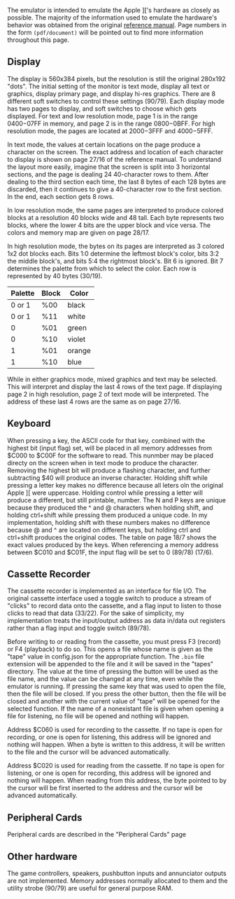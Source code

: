 The emulator is intended to emulate the Apple ]['s hardware as closely as possible. The majority of the
information used to emulate the hardware's behavior was obtained from the original
[reference manual](http://www.apple-iigs.info/doc/fichiers/appleiiref.pdf).
Page numbers in the form `(pdf/document)` will be pointed out to find more information throughout this page.

## Display
The display is 560x384 pixels, but the resolution is still the original 280x192 "dots". The initial setting
of the monitor is text mode, display all text or graphics, display primary page, and display hi-res
graphics. There are 8 different soft switches to control these settings (90/79). Each display mode has two
pages to display, and soft switches to choose which gets displayed. For text and low resolution mode, page 1
is in the range $0400-$07FF in memory, and page 2 is in the range $0800-$0BFF. For high resolution mode, the
pages are located at $2000-$3FFF and $4000-$5FFF. 

In text mode, the values at certain locations on the page produce a character on the screen. The exact
address and location of each character to display is shown on page 27/16 of the reference manual. To
understand the layout more easily, imagine that the screen is split into 3 horizontal sections, and the
page is dealing 24 40-character rows to them. After dealing to the third section each time, the last 8 bytes
of each 128 bytes are discarded, then it continues to give a 40-character row to the first section. In the
end, each section gets 8 rows.

In low resolution mode, the same pages are interpreted to produce colored blocks at a resolution 40 blocks
wide and 48 tall. Each byte represents two blocks, where the lower 4 bits are the upper block and vice versa.
The colors and memory map are given on page 28/17.

In high resolution mode, the bytes on its pages are interpreted as 3 colored 1x2 dot blocks each. Bits 1:0
determine the leftmost block's color, bits 3:2 the middle block's, and bits 5:4 the rightmost block's. Bit 6
is ignored. Bit 7 determines the palette from which to select the color. Each row is represented by 40 bytes
(30/19).

| Palette | Block | Color  |
|---------|-------|--------|
| 0 or 1  | %00   | black  |
| 0 or 1  | %11   | white  |
| 0       | %01   | green  |
| 0       | %10   | violet |
| 1       | %01   | orange |
| 1       | %10   | blue   |

While in either graphics mode, mixed graphics and text may be selected. This will interpret and display the
last 4 rows of the text page. If displaying page 2 in high resolution, page 2 of text mode will be interpreted.
The address of these last 4 rows are the same as on page 27/16.

## Keyboard
When pressing a key, the ASCII code for that key, combined with the highest bit (input flag) set, will be
placed in all memory addresses from $C000 to $C00F for the software to read. This nunmber may be placed
directy on the screen when in text mode to produce the character. Removing the highest bit will produce a
flashing character, and further subtracting $40 will produce an inverse character. Holding shift while
pressing a letter key makes no difference because all leters oln the original Apple ][ were uppercase.
Holding control while pressing a letter will produce a different, but still printable, number. The N and P
keys are unique because they produced the ^ and @ characters when holding shift, and holding ctrl+shift
while pressing them produced a unique code. In my implementation, holding shift with these numbers makes no
difference because @ and ^ are located on different keys, but holding ctrl and ctrl+shift produces the
original codes. The table on page 18/7 shows the exact values produced by the keys. When referencing a
memory address between $C010 and $C01F, the input flag will be set to 0 (89/78) (17/6).

## Cassette Recorder
The cassette recorder is implemented as an interface for file I/O. The original cassette interface used a
toggle switch to produce a stream of "clicks" to record data onto the cassette, and a flag input to listen
to those clicks to read that data (33/22). For the sake of simplicity, my implementation treats the
input/output address as data in/data out registers rather than a flag input and toggle switch (89/78).

Before writing to or reading from the cassette, you must press F3 (record) or F4 (playback) to do so.
This opens a file whose name is given as the "tape" value in config.json for the appropriate function.
The `.bin` file extension will be appended to the file and it will be saved in the "tapes" directory.
The value at the time of pressing the button will be used as the file name, and the value can be changed
at any time, even while the emulator is running. If pressing the same key that was used to open the file,
then the file will be closed. If you press the other button, then the file will be closed and another
with the current value of "tape" will be opened for the selected function. If the name of a nonexistant
file is given when opening a file for listening, no file will be opened and nothing will happen.

Address $C060 is used for recording to the cassette. If no tape is open for recording, or one is open for
listening, this address will be ignored and nothing will happen. When a byte is written to this address,
it will be written to the file and the cursor will be advanced automatically.

Address $C020 is used for reading from the cassette. If no tape is open for listening, or one is open for
recording, this address will be ignored and nothing will happen. When reading from this address, the
byte pointed to by the cursor will be first inserted to the address and the cursor will be advanced
automatically.

## Peripheral Cards
Peripheral cards are described in the "Peripheral Cards" page

## Other hardware
The game controllers, speakers, pushbutton inputs and annunciator outputs are not implemented. Memory
addresses normally allocated to them and the utility strobe (90/79) are useful for general purpose RAM.